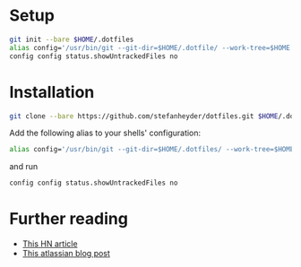 # Setup

```bash
git init --bare $HOME/.dotfiles
alias config='/usr/bin/git --git-dir=$HOME/.dotfile/ --work-tree=$HOME'
config config status.showUntrackedFiles no
```

# Installation

```bash
git clone --bare https://github.com/stefanheyder/dotfiles.git $HOME/.dotfiles
```

Add  the following alias to your shells' configuration:
```bash
alias config='/usr/bin/git --git-dir=$HOME/.dotfiles/ --work-tree=$HOME'
```

and run 
```bash
config config status.showUntrackedFiles no
```

# Further reading

- [This HN article](https://news.ycombinator.com/item?id=11070797)
- [This atlassian blog post](https://www.atlassian.com/git/tutorials/dotfiles)

